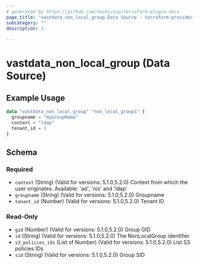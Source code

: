 ```yaml
---
# generated by https://github.com/hashicorp/terraform-plugin-docs
page_title: "vastdata_non_local_group Data Source - terraform-provider-vastdata"
subcategory: ""
description: |-
  
---
```


# vastdata_non_local_group (Data Source)



## Example Usage

```terraform
data "vastdata_non_local_group" "non_local_group1" {
  groupname = "myGroupName"
  context = "ldap"
  tenant_id = 1
}
```

<!-- schema generated by tfplugindocs -->
## Schema

### Required

- `context` (String) (Valid for versions: 5.1.0,5.2.0) Context from which the user originates. Available: 'ad', 'nis' and 'ldap'
- `groupname` (String) (Valid for versions: 5.1.0,5.2.0) Groupname
- `tenant_id` (Number) (Valid for versions: 5.1.0,5.2.0) Tenant ID

### Read-Only

- `gid` (Number) (Valid for versions: 5.1.0,5.2.0) Group GID
- `id` (String) (Valid for versions: 5.1.0,5.2.0) The NonLocalGroup identifier
- `s3_policies_ids` (List of Number) (Valid for versions: 5.1.0,5.2.0) List S3 policies IDs
- `sid` (String) (Valid for versions: 5.1.0,5.2.0) Group SID
